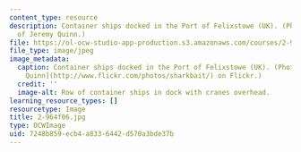 ```yaml
---
content_type: resource
description: Container ships docked in the Port of Felixstowe (UK). (Photo courtesy
  of Jeremy Quinn.)
file: https://ol-ocw-studio-app-production.s3.amazonaws.com/courses/2-964-economics-of-marine-transportation-industries-fall-2006/7248b859ecb4a8336442d570a3bde37b_2-964f06.jpg
file_type: image/jpeg
image_metadata:
  caption: Container ships docked in the Port of Felixstowe (UK). (Photo by [Jeremy
    Quinn](http://www.flickr.com/photos/sharkbait/) on Flickr.)
  credit: ''
  image-alt: Row of container ships in dock with cranes overhead.
learning_resource_types: []
resourcetype: Image
title: 2-964f06.jpg
type: OCWImage
uid: 7248b859-ecb4-a833-6442-d570a3bde37b
---
```

